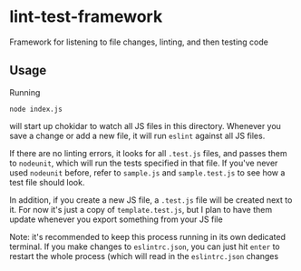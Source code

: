 # lint-test-framework

Framework for listening to file changes, linting, and then testing code

## Usage


Running

```
node index.js
```

will start up chokidar to watch all JS files in this directory. Whenever you save a change or add a new file, it will run `eslint` against all JS files.

If there are no linting errors, it looks for all `.test.js` files, and passes them to `nodeunit`, which will run the tests specified in that file. If you've never used `nodeunit` before, refer to `sample.js` and `sample.test.js` to see how a test file should look.

In addition, if you create a new JS file, a `.test.js` file will be created next to it. For now it's just a copy of `template.test.js`, but I plan to have them update whenever you export something from your JS file

Note: it's recommended to keep this process running in its own dedicated terminal. If you make changes to `eslintrc.json`, you can just hit `enter` to restart the whole process (which will read in the `eslintrc.json` changes
